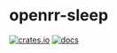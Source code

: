# openrr-sleep

[![crates.io](https://img.shields.io/crates/v/openrr-sleep.svg)](https://crates.io/crates/openrr-sleep) [![docs](https://docs.rs/openrr-sleep/badge.svg)](https://docs.rs/openrr-sleep)
